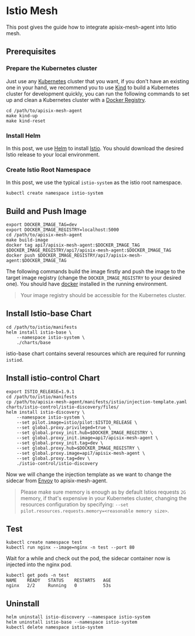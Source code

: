 Istio Mesh
==========

This post gives the guide how to integrate apisix-mesh-agent into Istio mesh.

Prerequisites
-------------

### Prepare the Kubernetes cluster

Just use any [Kubernetes](https://kubernetes.io/) cluster that you want, if you don't have an existing one in your hand, we recommend you to use [Kind](https://kind.sigs.k8s.io/) to build a Kubernetes cluster for development quickly, you can run the following commands to set up and clean a Kubernetes cluster with a [Docker Registry](https://docs.docker.com/registry/#:~:text=The%20Registry%20is%20a%20stateless,under%20the%20permissive%20Apache%20license.).

```shell
cd /path/to/apisix-mesh-agent
make kind-up
make kind-reset
```

### Install Helm

In this post, we use [Helm](https://helm.io) to install [Istio](https://istio.io). You should download the desired Istio release to your local environment.

### Create Istio Root Namespace

In this post, we use the typical `istio-system` as the istio root namespace.

```shell
kubectl create namespace istio-system
```

Build and Push Image
--------------------

```shell
export DOCKER_IMAGE_TAG=dev
export DOCKER_IMAGE_REGISTRY=localhost:5000
cd /path/to/apisix-mesh-agent
make build-image
docker tag api7/apisix-mesh-agent:$DOCKER_IMAGE_TAG $DOCKER_IMAGE_REGISTRY/api7/apisix-mesh-agent:$DOCKER_IMAGE_TAG
docker push $DOCKER_IMAGE_REGISTRY/api7/apisix-mesh-agent:$DOCKER_IMAGE_TAG
```

The following commands build the image firstly and push the image to the target image registry (change the `DOCKER_IMAGE_REGISTRY` to your desired one). You should have [docker](https://www.docker.com/) installed in the running environment.

> Your image registry should be accessible for the Kubernetes cluster.

Install Istio-base Chart
-------------------------

```shell
cd /path/to/istio/manifests
helm install istio-base \
	--namespace istio-system \
	./charts/base
```

istio-base chart contains several resources which are required for running `istiod`.

Install istio-control Chart
----------------------------

```shell
export ISTIO_RELEASE=1.9.1
cd /path/to/istio/manifests
cp /path/to/apisix-mesh-agent/manifests/istio/injection-template.yaml charts/istio-control/istio-discovery/files/
helm install istio-discovery \
	--namespace istio-system \
	--set pilot.image=istio/pilot:$ISTIO_RELEASE \
	--set global.proxy.privileged=true \
	--set global.proxy_init.hub=$DOCKER_IMAGE_REGISTRY \
	--set global.proxy_init.image=api7/apisix-mesh-agent \
	--set global.proxy_init.tag=dev \
	--set global.proxy.hub=$DOCKER_IMAGE_REGISTRY \
	--set global.proxy.image=api7/apisix-mesh-agent \
	--set global.proxy.tag=dev \
	./istio-control/istio-discovery
```

Now we will change the injection template as we want to change the sidecar from [Envoy](https://www.envoyproxy.io/) to apisix-mesh-agent.

> Please make sure memory is enough as by default Istios requests `2G` memory, if that's expensive in your Kubernetes cluster, changing the resources configuration by specifying: `--set pilot.resources.requests.memory=<reasonable memory size>`.

Test
----

```shell
kubectl create namespace test
kubectl run nginx --image=nginx -n test --port 80
```

Wait for a while and check out the pod, the sidecar container now is injected into the nginx pod.

```shell
kubectl get pods -n test
NAME    READY   STATUS    RESTARTS   AGE
nginx   2/2     Running   0          53s
```

Uninstall
---------

```shell
helm uninstall istio-discovery --namespace istio-system
helm uninstall istio-base --namespace istio-system
kubectl delete namespace istio-system
```
